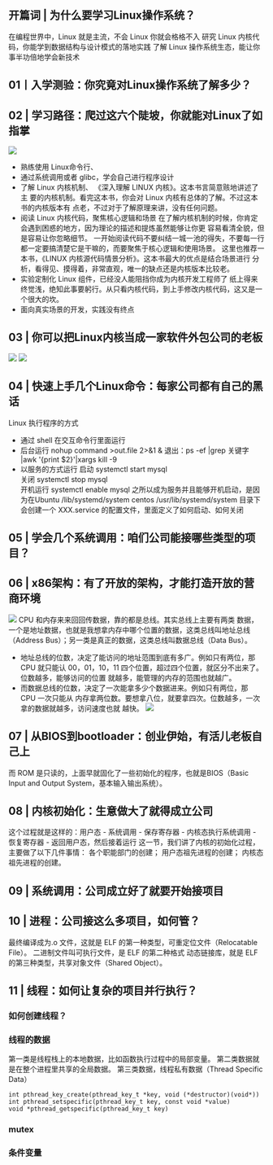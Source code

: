 ## 开篇词 | 为什么要学习Linux操作系统？

在编程世界中，Linux 就是主流，不会 Linux 你就会格格不入
研究 Linux 内核代码，你能学到数据结构与设计模式的落地实践
了解 Linux 操作系统生态，能让你事半功倍地学会新技术


## 01丨入学测验：你究竟对Linux操作系统了解多少？


## 02 | 学习路径：爬过这六个陡坡，你就能对Linux了如指掌
![](https://sunxvming.com/imgs/d430ef14-b0be-454e-9f72-63504628d2ad.jpg)


* 熟练使用 Linux命令行、
* 通过系统调用或者 glibc，学会自己进行程序设计
* 了解 Linux 内核机制、
《深入理解 LINUX 内核》。这本书言简意赅地讲述了主
要的内核机制。看完这本书，你会对 Linux 内核有总体的了解。不过这本书的内核版本有
点老，不过对于了解原理来讲，没有任何问题。
* 阅读 Linux 内核代码，聚焦核心逻辑和场景
在了解内核机制的时候，你肯定会遇到困惑的地方，因为理论的描述和提炼虽然能够让你更
容易看清全貌，但是容易让你忽略细节。
一开始阅读代码不要纠结一城一池的得失，不要每一行都一定要搞清楚它是干嘛的，而要聚焦于核心逻辑和使用场景。
这里也推荐一本书，《LINUX 内核源代码情景分析》。这本书最大的优点是结合场景进行
分析，看得见、摸得着，非常直观，唯一的缺点还是内核版本比较老。
* 实验定制化 Linux 组件，已经没人能阻挡你成为内核开发工程师了
纸上得来终觉浅，绝知此事要躬行。从只看内核代码，到上手修改内核代码，这又是一个很大的坎。
* 面向真实场景的开发，实践没有终点


## 03 | 你可以把Linux内核当成一家软件外包公司的老板
![](https://sunxvming.com/imgs/79b899d5-aebf-41ab-9c41-10fc1609a733.jpg)
![](https://sunxvming.com/imgs/b2bd1b74-f467-42cc-a40b-659a977da497.jpg)


## 04 | 快速上手几个Linux命令：每家公司都有自己的黑话
Linux 执行程序的方式
* 通过 shell 在交互命令行里面运行
* 后台运行
nohup command >out.file 2>&1 &
退出：ps -ef |grep 关键字 |awk '{print $2}'|xargs kill -9
* 以服务的方式运行
启动  systemctl start mysql      
关闭  systemctl stop mysql      
开机运行   systemctl enable mysql
之所以成为服务并且能够开机启动，是因为在Ubuntu /lib/systemd/system
centos /usr/lib/systemd/system
 目录下会创建一个 XXX.service 的配置文件，里面定义了如何启动、如何关闭


## 05 | 学会几个系统调用：咱们公司能接哪些类型的项目？
## 06 | x86架构：有了开放的架构，才能打造开放的营商环境
![](https://sunxvming.com/imgs/c14d9aae-3e72-40d7-9d79-90c697eb09fd.jpg)
CPU 和内存来来回回传数据，靠的都是总线。其实总线上主要有两类
数据，一个是地址数据，也就是我想拿内存中哪个位置的数据，这类总线叫地址总线
（Address Bus）；另一类是真正的数据，这类总线叫数据总线（Data Bus）。
* 地址总线的位数，决定了能访问的地址范围到底有多广。例如只有两位，那 CPU 就只能认
00，01，10，11 四个位置，超过四个位置，就区分不出来了。位数越多，能够访问的位置
就越多，能管理的内存的范围也就越广。
* 而数据总线的位数，决定了一次能拿多少个数据进来。例如只有两位，那 CPU 一次只能从
内存拿两位数。要想拿八位，就要拿四次。位数越多，一次拿的数据就越多，访问速度也就
越快。
![](https://sunxvming.com/imgs/ddb16d0f-d68f-4b0d-9fff-c1f1382bf1ee.jpg)


## 07 | 从BIOS到bootloader：创业伊始，有活儿老板自己上
而 ROM 是只读的，上面早就固化了一些初始化的程序，也就是BIOS（Basic Input and Output System，基本输入输出系统）。




## 08 | 内核初始化：生意做大了就得成立公司

这个过程就是这样的：用户态 - 系统调用 - 保存寄存器 - 内核态执行系统调用 - 恢复寄存器 - 返回用户态，然后接着运行
这一节，我们讲了内核的初始化过程，主要做了以下几件事情：
各个职能部门的创建；
用户态祖先进程的创建；
内核态祖先进程的创建。


## 09 | 系统调用：公司成立好了就要开始接项目



## 10 | 进程：公司接这么多项目，如何管？
最终编译成为.o 文件，这就是 ELF 的第一种类型，可重定位文件（Relocatable File）。
二进制文件叫可执行文件，是 ELF 的第二种格式
动态链接库，就是 ELF 的第三种类型，共享对象文件（Shared Object）。

## 11 | 线程：如何让复杂的项目并行执行？
### 如何创建线程？

### 线程的数据
第一类是线程栈上的本地数据，比如函数执行过程中的局部变量。
第二类数据就是在整个进程里共享的全局数据。
第三类数据，线程私有数据（Thread Specific Data）
```
int pthread_key_create(pthread_key_t *key, void (*destructor)(void*))
int pthread_setspecific(pthread_key_t key, const void *value)
void *pthread_getspecific(pthread_key_t key)
```
### mutex
### 条件变量








































